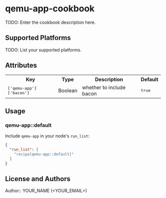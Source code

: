 # qemu-app-cookbook

TODO: Enter the cookbook description here.

## Supported Platforms

TODO: List your supported platforms.

## Attributes

<table>
  <tr>
    <th>Key</th>
    <th>Type</th>
    <th>Description</th>
    <th>Default</th>
  </tr>
  <tr>
    <td><tt>['qemu-app']['bacon']</tt></td>
    <td>Boolean</td>
    <td>whether to include bacon</td>
    <td><tt>true</tt></td>
  </tr>
</table>

## Usage

### qemu-app::default

Include `qemu-app` in your node's `run_list`:

```json
{
  "run_list": [
    "recipe[qemu-app::default]"
  ]
}
```

## License and Authors

Author:: YOUR_NAME (<YOUR_EMAIL>)

